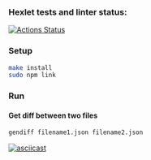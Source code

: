 ### Hexlet tests and linter status:
[![Actions Status](https://github.com/mrandrewer/frontend-project-46/workflows/hexlet-check/badge.svg)](https://github.com/mrandrewer/frontend-project-46/actions)

### Setup
```bash
make install
sudo npm link
```

### Run
#### Get diff between two files
```bash
gendiff filename1.json filename2.json
```
[![asciicast](https://asciinema.org/a/mkM7YtIP9HlJnkb3o8mDBltUK.svg)](https://asciinema.org/a/mkM7YtIP9HlJnkb3o8mDBltUK)
